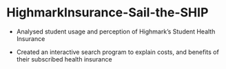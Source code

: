 # HighmarkInsurance-Sail-the-SHIP

-	Analysed student usage and perception of Highmark’s Student Health Insurance

-	Created an interactive search program to explain costs, and benefits of their subscribed health insurance
